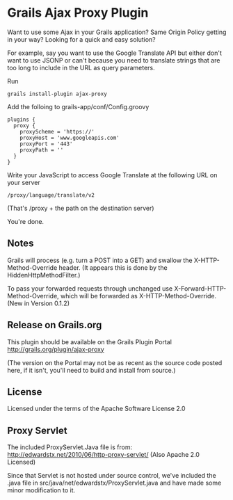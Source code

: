 Grails Ajax Proxy Plugin
========================

Want to use some Ajax in your Grails application?  Same Origin Policy getting in your way?  Looking for a quick and easy solution?

For example, say you want to use the Google Translate API but either don't want to use JSONP or can't because you need to translate strings that are too long to include in the URL as query parameters.

Run

    grails install-plugin ajax-proxy
    
Add the folloing to grails-app/conf/Config.groovy

    plugins {
      proxy {
        proxyScheme = 'https://'
        proxyHost = 'www.googleapis.com'
        proxyPort = '443'
        proxyPath = ''
      }
    }
    
Write your JavaScript to access Google Translate at the following URL on your server

    /proxy/language/translate/v2
    
(That's /proxy + the path on the destination server)

You're done.

Notes
-----
Grails will process (e.g. turn a POST into a GET) and swallow the X-HTTP-Method-Override header.  (It appears this is done by the HiddenHttpMethodFilter.)

To pass your forwarded requests through unchanged use X-Forward-HTTP-Method-Override, which will be forwarded as X-HTTP-Method-Override.  (New in Version 0.1.2)

Release on Grails.org
---------------------
This plugin should be available on the Grails Plugin Portal
http://grails.org/plugin/ajax-proxy

(The version on the Portal may not be as recent as the source code posted here, if it isn't, you'll need to build and install from source.)

License
-------
Licensed under the terms of the Apache Software License 2.0

Proxy Servlet
-------------
The included ProxyServlet.Java file is from:
http://edwardstx.net/2010/06/http-proxy-servlet/
(Also Apache 2.0 Licensed)

Since that Servlet is not hosted under source control, we've included the .java file in src/java/net/edwardstx/ProxyServlet.java and have made some minor modification to it.

